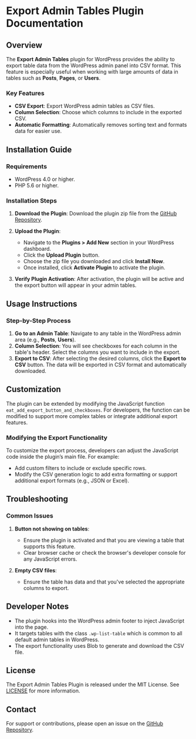 # Export Admin Tables Plugin Documentation

## Overview

The **Export Admin Tables** plugin for WordPress provides the ability to export table data from the WordPress admin panel into CSV format. This feature is especially useful when working with large amounts of data in tables such as **Posts**, **Pages**, or **Users**.

### Key Features

- **CSV Export**: Export WordPress admin tables as CSV files.
- **Column Selection**: Choose which columns to include in the exported CSV.
- **Automatic Formatting**: Automatically removes sorting text and formats data for easier use.
  
## Installation Guide

### Requirements

- WordPress 4.0 or higher.
- PHP 5.6 or higher.

### Installation Steps

1. **Download the Plugin**:
   Download the plugin zip file from the [GitHub Repository](https://github.com/your-github-link).

2. **Upload the Plugin**:
   - Navigate to the **Plugins > Add New** section in your WordPress dashboard.
   - Click the **Upload Plugin** button.
   - Choose the zip file you downloaded and click **Install Now**.
   - Once installed, click **Activate Plugin** to activate the plugin.

3. **Verify Plugin Activation**:
   After activation, the plugin will be active and the export button will appear in your admin tables.

## Usage Instructions

### Step-by-Step Process

1. **Go to an Admin Table**: Navigate to any table in the WordPress admin area (e.g., **Posts**, **Users**).
2. **Column Selection**: You will see checkboxes for each column in the table's header. Select the columns you want to include in the export.
3. **Export to CSV**: After selecting the desired columns, click the **Export to CSV** button. The data will be exported in CSV format and automatically downloaded.

## Customization

The plugin can be extended by modifying the JavaScript function `eat_add_export_button_and_checkboxes`. For developers, the function can be modified to support more complex tables or integrate additional export features.

### Modifying the Export Functionality

To customize the export process, developers can adjust the JavaScript code inside the plugin’s main file. For example:

- Add custom filters to include or exclude specific rows.
- Modify the CSV generation logic to add extra formatting or support additional export formats (e.g., JSON or Excel).

## Troubleshooting

### Common Issues

1. **Button not showing on tables**: 
   - Ensure the plugin is activated and that you are viewing a table that supports this feature.
   - Clear browser cache or check the browser's developer console for any JavaScript errors.

2. **Empty CSV files**: 
   - Ensure the table has data and that you've selected the appropriate columns to export.

## Developer Notes

- The plugin hooks into the WordPress admin footer to inject JavaScript into the page.
- It targets tables with the class `.wp-list-table` which is common to all default admin tables in WordPress.
- The export functionality uses Blob to generate and download the CSV file.

## License

The Export Admin Tables Plugin is released under the MIT License. See [LICENSE](../LICENSE) for more information.

## Contact

For support or contributions, please open an issue on the [GitHub Repository](https://github.com/your-github-link).
